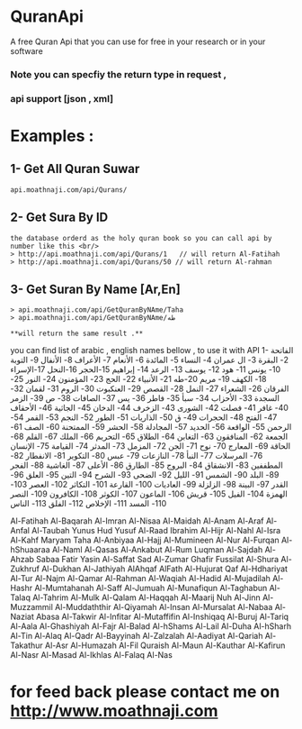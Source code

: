 # QuranApi
A free Quran Api that you can use for free in your research or in your software

### Note you can specfiy the return type in request ,
### api support [json , xml]
# Examples : 
## 1- Get All Quran Suwar 
    api.moathnaji.com/api/Qurans/

## 2- Get Sura By ID
    the database orderd as the holy quran book so you can call api by number like this <br/>
    > http://api.moathnaji.com/api/Qurans/1   // will return Al-Fatihah 
    > http://api.moathnaji.com/api/Qurans/50 // will return Al-rahman 

## 3- Get Suran By Name [Ar,En]
    > api.moathnaji.com/api/GetQuranByNAme/Taha
    > api.moathnaji.com/api/GetQuranByNAme/طه
    
    **will return the same result .** 
    
you can find list of arabic , english names bellow , to use it with API 
1- الفاتحة
2- البقرة
3- ال عمران
4- النساء
5- المائدة
6- الأنعام
7- الأعراف
8- الأنفال
9- التوبة
10- يونس
11- هود
12- يوسف
13- الرعد
14- إبراهيم
15-الحجر
16-النحل
17-الإسراء
18- الكهف
19- مريم
20-طه
21- الأنبياء
22- الحج
23- المؤمنون
24- النور
25- الفرقان
26- الشعراء
27- النمل
28- القصص
29- العنكبوت
30- الروم
31- لقمان
32- السجدة
33- الأحزاب
34- سبأ
35- فاطر
36- يس
37- الصافات
38- ص
39- الزمر
40- غافر
41- فصلت
42- الشورى
43- الزخرف
44- الدخان
45- الجاثية
46- الأحقاف
47- الفتح
48- الحجرات
49- ق
50- الذاريات
51- الطور
52- النجم
53- القمر
54- الرحمن
55- الواقعة
56- الحديد
57- المجادلة
58- الحشر
59- الممتحنة
60- الصف
61- الجمعة
62- المنافقون
63- التغابن
64- الطلاق
65- التحريم
66- الملك
67- القلم
68- الحاقة
69- المعارج
70- نوح
71- الجن
72- المزمل
73- المدثر
74- القيامة
75- الإنسان
76- المرسلات
77- النبأ
78- النازعات
79- عبس
80- التكوير
81- الانفطار
82- المطففين
83- الانشقاق
84- البروج
    85- الطارق
86- الأعلى
87- الغاشية
88- الفجر
89- البلد
90- الشمس
91- الليل
92- الضحى
93- الشرح
94- التين
95- العلق
96- القدر
97- البينة
98- الزلزلة
99- العاديات
100- القارعة
101- التكاثر
102- العصر
103- الهمزة
104- الفيل
105- قريش
106- الماعون
107- الكوثر
108- الكافرون
109- النصر
110- المسد
111- الإخلاص
112- الفلق
113- الناس


Al-Fatihah Al-Baqarah Al-Imran Al-Nisaa Al-Maidah Al-Anam Al-Araf 
Al-Anfal Al-Taubah Yunus Hud Yusuf Al-Raad Ibrahim Al-Hijr 
Al-Nahl Al-Isra Al-Kahf Maryam Taha Al-Anbiyaa Al-Hajj Al-Mumineen
Al-Nur Al-Furqan Al-hShuaaraa Al-Naml Al-Qasas Al-Ankabut Al-Rum 
Luqman Al-Sajdah Al-Ahzab Sabaa Fatir Yasin Al-Saffat Sad Al-Zumar 
Ghafir Fussilat Al-Shura Al-Zukhruf Al-Dukhan Al-Jathiyah AlAhqaf
AlFath Al-Hujurat Qaf Al-Hdhariyat Al-Tur Al-Najm Al-Qamar 
Al-Rahman Al-Waqiah Al-Hadid Al-Mujadilah Al-Hashr Al-Mumtahanah
Al-Saff Al-Jumuah Al-Munafiqun Al-Taghabun Al-Talaq Al-Tahrim 
Al-Mulk Al-Qalam Al-Haqqah Al-Maarij Nuh Al-Jinn Al-Muzzammil 
Al-Muddaththir Al-Qiyamah Al-Insan Al-Mursalat Al-Nabaa Al-Naziat
Abasa Al-Takwir Al-Infitar Al-Mutaffifin Al-Inshiqaq Al-Buruj 
Al-Tariq Al-Aala Al-Ghashiyah Al-Fajr Al-Balad Al-hShams Al-Lail
Al-Duha Al-hSharh Al-Tin Al-Alaq Al-Qadr Al-Bayyinah Al-Zalzalah 
Al-Aadiyat Al-Qariah Al-Takathur Al-Asr Al-Humazah Al-Fil Quraish
Al-Maun Al-Kauthar Al-Kafirun Al-Nasr Al-Masad Al-Ikhlas Al-Falaq Al-Nas


# for feed back please contact me on http://www.moathnaji.com
